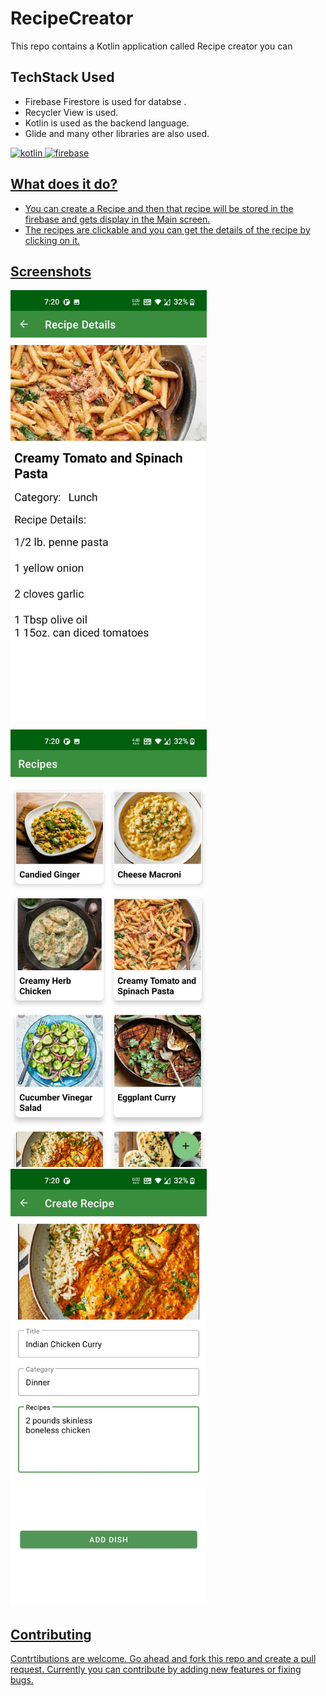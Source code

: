 # RecipeCreator
This repo contains a Kotlin application called Recipe creator you can 

## TechStack Used

* Firebase Firestore is used for databse .
* Recycler View is used.
* Kotlin is used as the backend language.
* Glide and many other libraries are also used.


<a href="https://dart.dev" target="_blank"> <img src="https://www.vectorlogo.zone/logos/kotlin/kotlin-icon.svg" alt="kotlin" width="40" height="40"/> </a> <a href="https://firebase.google.com/" target="_blank"> <img src="https://www.vectorlogo.zone/logos/firebase/firebase-icon.svg" alt="firebase" width="40" height="40"/>

## What does it do?

* You can create a Recipe and then that recipe will be stored in the firebase and gets display in the Main screen.
* The recipes are clickable and you can get the details of the recipe by clicking on it.

## Screenshots

<p float = "left">
<img src = "screenshots/recipeDetails.jpeg" height = "700" />
<img src = "screenshots/allRecipes.jpeg" height = "700"/>
<img src = "screenshots/createRecipe.jpeg" height = "700"/>
</p>


## Contributing

Contrtibutions are welcome. Go ahead and fork this repo and create a pull request. Currently you can contribute by adding new features or fixing bugs.
